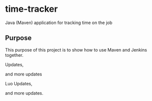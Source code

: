 # time-tracker
Java (Maven) application for tracking time on the job

## Purpose

This purpose of this project is to show how to use Maven and Jenkins together.

Updates, 

and more updates

Luo Updates,

and more updates.
